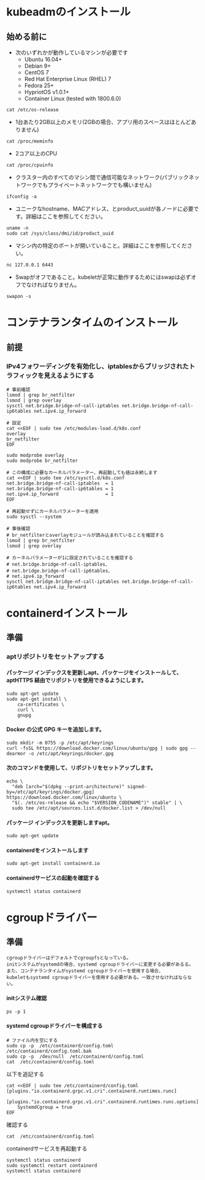 # kubeadmのインストール
## 始める前に
- 次のいずれかが動作しているマシンが必要です
  - Ubuntu 16.04+
  - Debian 9+
  - CentOS 7
  - Red Hat Enterprise Linux (RHEL) 7
  - Fedora 25+
  - HypriotOS v1.0.1+
  - Container Linux (tested with 1800.6.0)
  
```
cat /etc/os-release
```

- 1台あたり2GB以上のメモリ(2GBの場合、アプリ用のスペースはほとんどありません)
```
cat /proc/meminfo 
```
  
- 2コア以上のCPU
```
cat /proc/cpuinfo
```

- クラスター内のすべてのマシン間で通信可能なネットワーク(パブリックネットワークでもプライベートネットワークでも構いません)
```
ifconfig -a
```


- ユニークなhostname、MACアドレス、とproduct_uuidが各ノードに必要です。詳細はここを参照してください。
```
uname -n
sudo cat /sys/class/dmi/id/product_uuid
```

- マシン内の特定のポートが開いていること。詳細はここを参照してください。
```
nc 127.0.0.1 6443
```

- Swapがオフであること。kubeletが正常に動作するためにはswapは必ずオフでなければなりません。
```
swapon -s
```

# コンテナランタイムのインストール
## 前提
### IPv4フォワーディングを有効化し、iptablesからブリッジされたトラフィックを見えるようにする
```
# 事前確認
lsmod | grep br_netfilter
lsmod | grep overlay
sysctl net.bridge.bridge-nf-call-iptables net.bridge.bridge-nf-call-ip6tables net.ipv4.ip_forward

# 設定
cat <<EOF | sudo tee /etc/modules-load.d/k8s.conf
overlay
br_netfilter
EOF

sudo modprobe overlay
sudo modprobe br_netfilter

# この構成に必要なカーネルパラメーター、再起動しても値は永続します
cat <<EOF | sudo tee /etc/sysctl.d/k8s.conf
net.bridge.bridge-nf-call-iptables  = 1
net.bridge.bridge-nf-call-ip6tables = 1
net.ipv4.ip_forward                 = 1
EOF

# 再起動せずにカーネルパラメーターを適用
sudo sysctl --system

# 事後確認
# br_netfilterとoverlayモジュールが読み込まれていることを確認する
lsmod | grep br_netfilter
lsmod | grep overlay

# カーネルパラメーターが1に設定されていることを確認する
# net.bridge.bridge-nf-call-iptables、
# net.bridge.bridge-nf-call-ip6tables、
# net.ipv4.ip_forward
sysctl net.bridge.bridge-nf-call-iptables net.bridge.bridge-nf-call-ip6tables net.ipv4.ip_forward
```

# containerdインストール
## 準備
### aptリポジトリをセットアップする
#### パッケージ インデックスを更新しapt、パッケージをインストールして、aptHTTPS 経由でリポジトリを使用できるようにします。
```
sudo apt-get update
sudo apt-get install \
    ca-certificates \
    curl \
    gnupg
```

#### Docker の公式 GPG キーを追加します。
```
sudo mkdir -m 0755 -p /etc/apt/keyrings
curl -fsSL https://download.docker.com/linux/ubuntu/gpg | sudo gpg --dearmor -o /etc/apt/keyrings/docker.gpg
```

#### 次のコマンドを使用して、リポジトリをセットアップします。
```
echo \
  "deb [arch="$(dpkg --print-architecture)" signed-by=/etc/apt/keyrings/docker.gpg] https://download.docker.com/linux/ubuntu \
  "$(. /etc/os-release && echo "$VERSION_CODENAME")" stable" | \
  sudo tee /etc/apt/sources.list.d/docker.list > /dev/null
```

#### パッケージ インデックスを更新しますapt。
```
sudo apt-get update
```

#### containerdをインストールします
```
sudo apt-get install containerd.io
```

#### containerdサービスの起動を確認する
```
systemctl status containerd
```

# cgroupドライバー
## 準備
```
cgroupドライバーはデフォルトでcgroupfsとなっている。
initシステムがsystemdの場合、systemd cgroupドライバーに変更する必要があるる。
また、コンテナランタイムがsystemd cgroupドライバーを使用する場合、
kubeletもsystemd cgroupドライバーを使用する必要がある。一致させなければならない。
```

#### initシステム確認
```
ps -p 1
```

#### systemd cgroupドライバーを構成する
```
# ファイル内を空にする
sudo cp -p  /etc/containerd/config.toml  /etc/containerd/config.toml.bak
sudo cp -p  /dev/null  /etc/containerd/config.toml
cat  /etc/containerd/config.toml
```

以下を追記する
```
cat <<EOF | sudo tee /etc/containerd/config.toml
[plugins."io.containerd.grpc.v1.cri".containerd.runtimes.runc]
  [plugins."io.containerd.grpc.v1.cri".containerd.runtimes.runc.options]
    SystemdCgroup = true
EOF
```
確認する
```
cat  /etc/containerd/config.toml
```
containerdサービスを再起動する
```
systemctl status containerd
sudo systemctl restart containerd
systemctl status containerd
```

